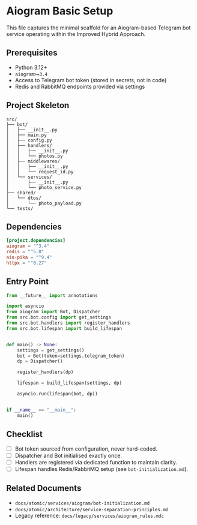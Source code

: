 # Aiogram Basic Setup

This file captures the minimal scaffold for an Aiogram-based Telegram bot service operating within the Improved Hybrid Approach.

## Prerequisites

- Python 3.12+
- `aiogram>=3.4`
- Access to Telegram bot token (stored in secrets, not in code)
- Redis and RabbitMQ endpoints provided via settings

## Project Skeleton

```
src/
├── bot/
│   ├── __init__.py
│   ├── main.py
│   ├── config.py
│   ├── handlers/
│   │   ├── __init__.py
│   │   └── photos.py
│   ├── middlewares/
│   │   ├── __init__.py
│   │   └── request_id.py
│   └── services/
│       ├── __init__.py
│       └── photo_service.py
├── shared/
│   └── dtos/
│       └── photo_payload.py
└── tests/
```

## Dependencies

```toml
[project.dependencies]
aiogram = "^3.4"
redis = "^5.0"
aio-pika = "^9.4"
httpx = "^0.27"
```

## Entry Point

```python
from __future__ import annotations

import asyncio
from aiogram import Bot, Dispatcher
from src.bot.config import get_settings
from src.bot.handlers import register_handlers
from src.bot.lifespan import build_lifespan


def main() -> None:
    settings = get_settings()
    bot = Bot(token=settings.telegram_token)
    dp = Dispatcher()

    register_handlers(dp)

    lifespan = build_lifespan(settings, dp)

    asyncio.run(lifespan(bot, dp))


if __name__ == "__main__":
    main()
```

## Checklist

- [ ] Bot token sourced from configuration, never hard-coded.
- [ ] Dispatcher and Bot initialised exactly once.
- [ ] Handlers are registered via dedicated function to maintain clarity.
- [ ] Lifespan handles Redis/RabbitMQ setup (see `bot-initialization.md`).

## Related Documents

- `docs/atomic/services/aiogram/bot-initialization.md`
- `docs/atomic/architecture/service-separation-principles.md`
- Legacy reference: `docs/legacy/services/aiogram_rules.mdc`
